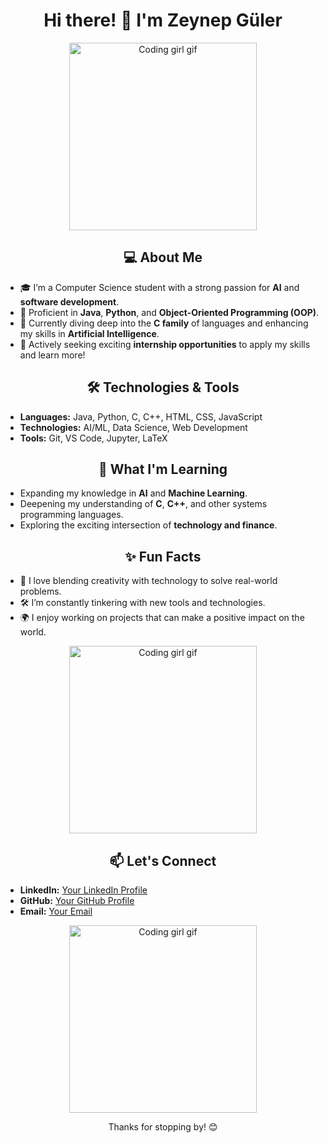 <h1 align="center">Hi there! 👋 I'm Zeynep Güler</h1>

<p align="center">
  <img src="https://media.giphy.com/media/13HgwGsXF0aiGY/giphy.gif" alt="Coding girl gif" width="300"/>
</p>

<h2 align="center">💻 About Me</h2>

- 🎓 I’m a Computer Science student with a strong passion for **AI** and **software development**.
- 🌟 Proficient in **Java**, **Python**, and **Object-Oriented Programming (OOP)**.
- 🚀 Currently diving deep into the **C family** of languages and enhancing my skills in **Artificial Intelligence**.
- 💼 Actively seeking exciting **internship opportunities** to apply my skills and learn more!

<h2 align="center">🛠️ Technologies & Tools</h2>

- **Languages:** Java, Python, C, C++, HTML, CSS, JavaScript
- **Technologies:** AI/ML, Data Science, Web Development
- **Tools:** Git, VS Code, Jupyter, LaTeX

<h2 align="center">🌱 What I'm Learning</h2>

- Expanding my knowledge in **AI** and **Machine Learning**.
- Deepening my understanding of **C**, **C++**, and other systems programming languages.
- Exploring the exciting intersection of **technology and finance**.

<h2 align="center">✨ Fun Facts</h2>

- 🎨 I love blending creativity with technology to solve real-world problems.
- 🛠️ I’m constantly tinkering with new tools and technologies.
- 🌍 I enjoy working on projects that can make a positive impact on the world.

<p align="center">
  <img src="https://media.giphy.com/media/Y4ak9Ki2GZCbJxAnJD/giphy.gif" alt="Coding girl gif" width="300"/>
</p>

<h2 align="center">📫 Let's Connect</h2>

- **LinkedIn:** [Your LinkedIn Profile](#)
- **GitHub:** [Your GitHub Profile](#)
- **Email:** [Your Email](mailto:your-email@example.com)

<p align="center">
  <img src="https://media.giphy.com/media/l0MYrveaSxzzb2cMo/giphy.gif" alt="Coding girl gif" width="300"/>
</p>

<p align="center">Thanks for stopping by! 😊</p>
